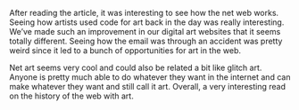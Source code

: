 After reading the article, it was interesting to see how the net web works. Seeing how artists used code for art back in the day was really interesting. We’ve made such an improvement in our digital art websites that it seems totally different. Seeing how the email was through an accident was pretty weird since it led to a bunch of opportunities for art in the web.

Net art seems very cool and could also be related a bit like glitch art. Anyone is pretty much able to do whatever they want in the internet and can make whatever they want and still call it art. Overall, a very interesting read on the history of the web with art.
